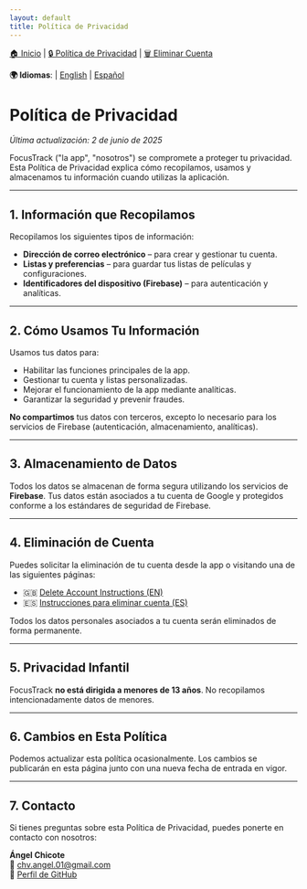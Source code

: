 ```yaml
---
layout: default
title: Política de Privacidad
---
```


[🏠 Inicio](https://angelchv.github.io/FocusTrack/es/) | [🔒 Política de Privacidad](https://angelchv.github.io/FocusTrack/es/privacy-policy) | [🗑️ Eliminar Cuenta](https://angelchv.github.io/FocusTrack/es/delete-account)

**🌍 Idiomas**: | [English](https://angelchv.github.io/FocusTrack/en/privacy-policy) | [Español](https://angelchv.github.io/FocusTrack/es/privacy-policy)

# Política de Privacidad

_Última actualización: 2 de junio de 2025_

FocusTrack ("la app", "nosotros") se compromete a proteger tu privacidad. Esta Política de Privacidad explica cómo recopilamos, usamos y almacenamos tu información cuando utilizas la aplicación.

---

## 1. Información que Recopilamos

Recopilamos los siguientes tipos de información:

- **Dirección de correo electrónico** – para crear y gestionar tu cuenta.
- **Listas y preferencias** – para guardar tus listas de películas y configuraciones.
- **Identificadores del dispositivo (Firebase)** – para autenticación y analíticas.

---

## 2. Cómo Usamos Tu Información

Usamos tus datos para:

- Habilitar las funciones principales de la app.
- Gestionar tu cuenta y listas personalizadas.
- Mejorar el funcionamiento de la app mediante analíticas.
- Garantizar la seguridad y prevenir fraudes.

**No compartimos** tus datos con terceros, excepto lo necesario para los servicios de Firebase (autenticación, almacenamiento, analíticas).

---

## 3. Almacenamiento de Datos

Todos los datos se almacenan de forma segura utilizando los servicios de **Firebase**. Tus datos están asociados a tu cuenta de Google y protegidos conforme a los estándares de seguridad de Firebase.

---

## 4. Eliminación de Cuenta

Puedes solicitar la eliminación de tu cuenta desde la app o visitando una de las siguientes páginas:

- 🇬🇧 [Delete Account Instructions (EN)](https://angelchv.github.io/FocusTrack/en/delete-account)
- 🇪🇸 [Instrucciones para eliminar cuenta (ES)](https://angelchv.github.io/FocusTrack/es/delete-account)

Todos los datos personales asociados a tu cuenta serán eliminados de forma permanente.

---

## 5. Privacidad Infantil

FocusTrack **no está dirigida a menores de 13 años**. No recopilamos intencionadamente datos de menores.

---

## 6. Cambios en Esta Política

Podemos actualizar esta política ocasionalmente. Los cambios se publicarán en esta página junto con una nueva fecha de entrada en vigor.

---

## 7. Contacto

Si tienes preguntas sobre esta Política de Privacidad, puedes ponerte en contacto con nosotros:

**Ángel Chicote**  
📧 chv.angel.01@gmail.com  
🔗 [Perfil de GitHub](https://github.com/angelchv)
